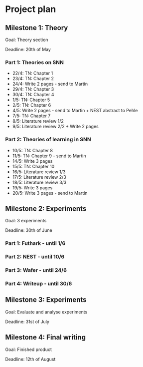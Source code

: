 # Project plan

## Milestone 1: Theory

Goal: Theory section

Deadline: 20th of May

### Part 1: Theories on SNN

* 22/4: TN: Chapter 1
* 23/4: TN: Chapter 2
* 24/4: Write 2 pages - send to Martin
* 29/4: TN: Chapter 3
* 30/4: TN: Chapter 4
* 1/5: TN: Chapter 5
* 2/5: TN: Chapter 6
* 4/5: Write 2 pages - send to Martin + NEST abstract to Pehle
* 7/5: TN: Chapter 7
* 8/5: Literature review 1/2
* 9/5: Literature review 2/2 + Write 2 pages

### Part 2: Theories of learning in SNN

* 10/5: TN: Chapter 8
* 11/5: TN: Chapter 9 - send to Martin
* 14/5: Write 3 pages
* 15/5: TN: Chapter 10
* 16/5: Literature review 1/3
* 17/5: Literature review 2/3
* 18/5: Literature review 3/3
* 19/5: Write 3 pages
* 20/5: Write 3 pages - send to Martin

## Milestone 2: Experiments

Goal: 3 experiments

Deadline: 30th of June

### Part 1: Futhark - until 1/6

### Part 2: NEST - until 10/6

### Part 3: Wafer - until 24/6

### Part 4: Writeup - until 30/6

## Milestone 3: Experiments

Goal: Evaluate and analyse experiments

Deadline: 31st of July

## Milestone 4: Final writing

Goal: Finished product

Deadline: 12th of August
